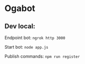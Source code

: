 # Ogabot

## Dev local:
Endpoint bot: `ngrok http 3000`

Start bot: `node app.js`

Publish commands: `npm run register`
